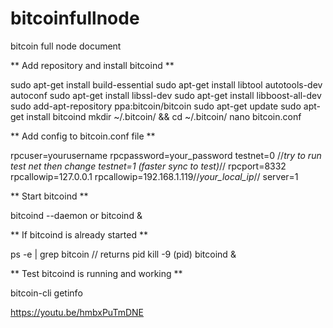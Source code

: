 # bitcoinfullnode
bitcoin full node document

** Add repository and install bitcoind ** 

sudo apt-get install build-essential
sudo apt-get install libtool autotools-dev autoconf
sudo apt-get install libssl-dev
sudo apt-get install libboost-all-dev
sudo add-apt-repository ppa:bitcoin/bitcoin
sudo apt-get update
sudo apt-get install bitcoind
mkdir ~/.bitcoin/ && cd ~/.bitcoin/
nano bitcoin.conf


** Add config to bitcoin.conf file ** 

rpcuser=yourusername
rpcpassword=your_password
testnet=0 //*try to run test net then change testnet=1 (faster sync to test)*//
rpcport=8332
rpcallowip=127.0.0.1
rpcallowip=192.168.1.119//*your_local_ip*//
server=1


** Start bitcoind ** 

bitcoind --daemon
or
bitcoind &


** If bitcoind is already started ** 

ps -e | grep bitcoin // returns pid
kill -9 (pid)
bitcoind &

** Test bitcoind is running and working **

bitcoin-cli getinfo

https://youtu.be/hmbxPuTmDNE
